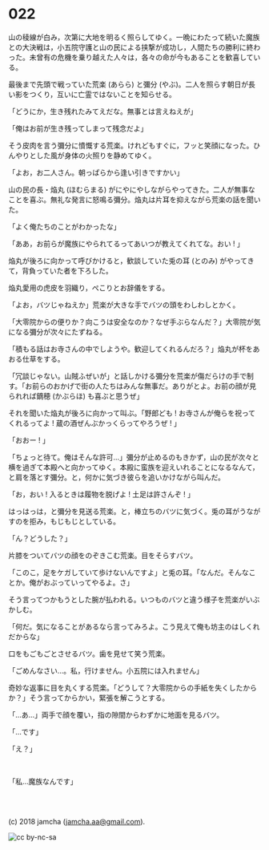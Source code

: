 

# 022

山の稜線が白み，次第に大地を明るく照らしてゆく。一晩にわたって続いた魔族との大決戦は，小五院守護と山の民による挟撃が成功し，人間たちの勝利に終わった。未曾有の危機を乗り越えた人々は，各々の命が今もあることを歓喜している。  

最後まで先頭で戦っていた荒楽 (あらら) と彌分 (やぶ)。二人を照らす朝日が長い影をつくり，互いに亡霊ではないことを知らせる。  

「どうにか，生き残れたみてえだな。無事とは言えねえが」  

「俺はお前が生き残ってしまって残念だよ」  

そう皮肉を言う彌分に憤慨する荒楽。けれどもすぐに，フッと笑顔になった。ひんやりとした風が身体の火照りを静めてゆく。  

「よお，お二人さん。朝っぱらから逢い引きですかい」  

山の民の長・焔丸 (ほむらまる) がにやにやしながらやってきた。二人が無事なことを喜ぶ。無礼な発言に怒鳴る彌分。焔丸は片耳を抑えながら荒楽の話を聞いた。  

「よく俺たちのことがわかったな」  

「ああ，お前らが魔族にやられてるってあいつが教えてくれてな。おい ! 」  

焔丸が後ろに向かって呼びかけると，歓談していた兎の耳 (とのみ) がやってきて，背負っていた者を下ろした。  

焔丸愛用の虎皮を羽織り，ぺこりとお辞儀をする。  

「よお，バツじゃねえか」荒楽が大きな手でバツの頭をわしわしとかく。  

「大零院からの便りか？向こうは安全なのか？なぜ手ぶらなんだ？」大零院が気になる彌分が次々にたずねる。  

「積もる話はお寺さんの中でしようや。歓迎してくれるんだろ？」焔丸が杯をあおる仕草をする。  

「冗談じゃない。山賊ふぜいが」と話しかける彌分を荒楽が傷だらけの手で制す。「お前らのおかげで街の人たちはみんな無事だ。ありがとよ。お前の顔が見られれば鏑穂 (かぶらほ) も喜ぶと思うぜ」  

それを聞いた焔丸が後ろに向かって叫ぶ。「野郎ども ! お寺さんが俺らを祝ってくれるってよ ! 蔵の酒ぜんぶかっくらってやろうぜ ! 」  

「おおー ! 」  

「ちょっと待て。俺はそんな許可…」彌分が止めるのもきかず，山の民が次々と横を過ぎて本殿へと向かってゆく。本殿に蛮族を迎えいれることになるなんて，と肩を落とす彌分。と，何かに気づき彼らを追いかけながら叫んだ。  

「お，おい ! 入るときは履物を脱げよ ! 土足は許さんぞ ! 」  

はっはっは，と彌分を見送る荒楽。と，棒立ちのバツに気づく。兎の耳がうながすのを拒み，もじもじとしている。  

「ん？どうした？」  

片膝をついてバツの顔をのぞきこむ荒楽。目をそらすバツ。  

「このこ，足をケガしていて歩けないんですよ」と兎の耳。「なんだ。そんなことか。俺がおぶっていってやるよ。さ」  

そう言ってつかもうとした腕が払われる。いつものバツと違う様子を荒楽がいぶかしむ。  

「何だ。気になることがあるなら言ってみろよ。こう見えて俺も坊主のはしくれだからな」  

口をもごもごとさせるバツ。歯を見せて笑う荒楽。  

「ごめんなさい…。私，行けません。小五院には入れません」  

奇妙な返事に目を丸くする荒楽。「どうして？大零院からの手紙を失くしたからか？」そう言ってからかい，緊張を解こうとする。  

「…あ…」両手で顔を覆い，指の隙間からわずかに地面を見るバツ。  

「…です」  

「え？」  

<br>  

「私…魔族なんです」  

<br>  
<br>  

(c) 2018 jamcha (jamcha.aa@gmail.com).  

![cc by-nc-sa](https://i.creativecommons.org/l/by-nc-sa/4.0/88x31.png)  


